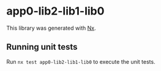 # app0-lib2-lib1-lib0

This library was generated with [Nx](https://nx.dev).

## Running unit tests

Run `nx test app0-lib2-lib1-lib0` to execute the unit tests.
